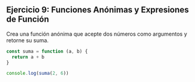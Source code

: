 ## Ejercicio 9: Funciones Anónimas y Expresiones de Función

Crea una función anónima que acepte dos números como argumentos y retorne su suma.

```javascript
const suma = function (a, b) {
  return a + b
}

console.log(suma(2, 6))
```
